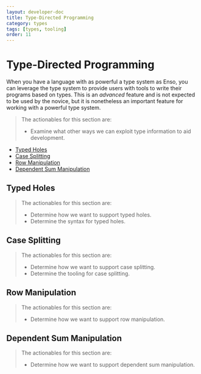 ```yaml
---
layout: developer-doc
title: Type-Directed Programming
category: types
tags: [types, tooling]
order: 11
---
```


# Type-Directed Programming
When you have a language with as powerful a type system as Enso, you can
leverage the type system to provide users with tools to write their programs
based on types. This is an _advanced_ feature and is not expected to be used by
the novice, but it is nonetheless an important feature for working with a
powerful type system.

> The actionables for this section are:
> 
> - Examine what other ways we can exploit type information to aid development.

<!-- MarkdownTOC levels="2,3" autolink="true" -->

- [Typed Holes](#typed-holes)
- [Case Splitting](#case-splitting)
- [Row Manipulation](#row-manipulation)
- [Dependent Sum Manipulation](#dependent-sum-manipulation)

<!-- /MarkdownTOC -->

## Typed Holes

> The actionables for this section are:
>
> - Determine how we want to support typed holes.
> - Determine the syntax for typed holes.

## Case Splitting

> The actionables for this section are:
>
> - Determine how we want to support case splitting.
> - Determine the tooling for case splitting.

## Row Manipulation

> The actionables for this section are:
>
> - Determine how we want to support row manipulation.

## Dependent Sum Manipulation

> The actionables for this section are:
>
> - Determine how we want to support dependent sum manipulation.
